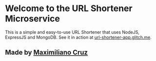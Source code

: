 Welcome to the URL Shortener Microservice
=========================================

This is a simple and easy-to-use URL Shortener that uses NodeJS, ExpressJS and MongoDB. See it in action at [url-shortener-app.glitch.me](https://url-shortener-app.glitch.me/).

Made by [Maximiliano Cruz](https://github.com/maxi7587/)
--------------------------
